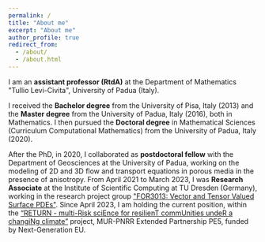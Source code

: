 ```yaml
---
permalink: /
title: "About me"
excerpt: "About me"
author_profile: true
redirect_from: 
  - /about/
  - /about.html
---
```


I am an <b>assistant professor (RtdA)</b> at the Department of Mathematics "Tullio Levi-Civita", University of Padua (Italy).
  
I received the <b>Bachelor degree</b> from the University of Pisa, Italy (2013) and the <b>Master degree</b> from the University of Padua, Italy (2016), both in Mathematics. I then pursued the <b>Doctoral degree</b> in Mathematical Sciences (Curriculum Computational Mathematics) from the University of Padua, Italy (2020).

After the PhD, in 2020, I collaborated as <b>postdoctoral fellow</b> with the Department of Geosciences at the University of Padua, working on the modeling of 2D and 3D flow and transport equations in porous media in the presence of anisotropy. From April 2021 to March 2023, I was <b>Research Associate</b> at the Institute of Scientific Computing at TU Dresden (Germany), working in the research project group ["FOR3013: Vector and Tensor Valued Surface PDEs"](https://for3013.webspace.tu-dresden.de/). Since April 2023, I am holding the current position, within the [“RETURN - multi-Risk sciEnce for resilienT commUnities undeR a changiNg climate”](https://www.fondazionereturn.it/) project, MUR-PNRR Extended Partnership PE5, funded by Next-Generation EU.
